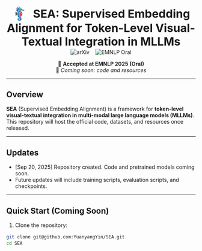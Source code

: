<div align="center">

<!-- title -->
<img src="seaemoji.jpg" alt="SEA Emoji" width="40" height="40" style="vertical-align: middle; margin-right: 12px;">
<span style="font-size:30px; font-weight:700; vertical-align: middle; line-height:1.2;">
SEA: Supervised Embedding Alignment for Token-Level Visual-Textual Integration in MLLMs
</span>

<!-- 使用一个 div 作为容器，并设置防换行样式 -->
<div style="white-space: nowrap; display: inline-block;">

  <!-- 第一个链接：使用 margin-right 控制间距，并统一徽章样式为 flat-square -->
  <a href="https://arxiv.org/abs/2408.11813" target="_blank" rel="noopener noreferrer" style="text-decoration:none; margin-right:12px;">
    <img src="https://img.shields.io/badge/arXiv-2408.11813-orange?style=flat-square&logo=arxiv" alt="arXiv" style="vertical-align: middle;">
  </a>

  <!-- 第二个链接：移除了中间的 &nbsp; 空格，统一徽章样式 -->
  <a href="#" target="_blank" style="text-decoration:none;">
    <img src="https://img.shields.io/badge/EMNLP%202025-Oral-green?style=flat-square&logo=conference" alt="EMNLP Oral" style="vertical-align: middle;">
  </a>

</div>


📢 <strong>Accepted at EMNLP 2025 (Oral)</strong><br>
🚧 <em>Coming soon: code and resources</em>

</div>

---

## Overview

**SEA** (Supervised Embedding Alignment) is a framework for **token-level visual-textual integration in multi-modal large language models (MLLMs)**.  
This repository will host the official code, datasets, and resources once released.

---

## Updates

- [Sep 20, 2025] Repository created. Code and pretrained models coming soon.
- Future updates will include training scripts, evaluation scripts, and checkpoints.

---

## Quick Start (Coming Soon)
1. Clone the repository:
```bash
git clone git@github.com:YuanyangYin/SEA.git
cd SEA
